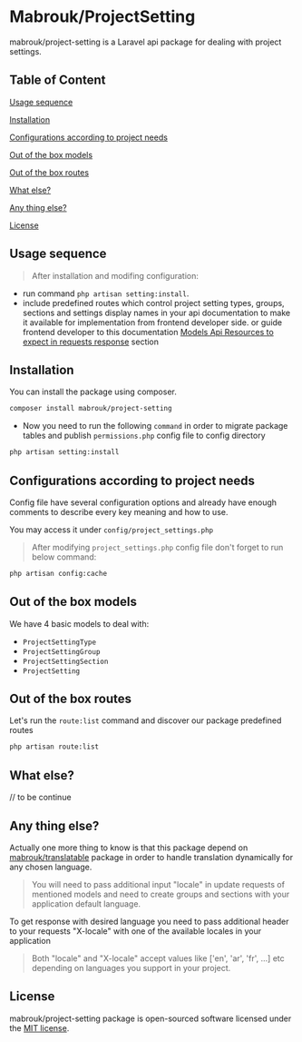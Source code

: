 # Mabrouk/ProjectSetting

mabrouk/project-setting is a Laravel api package for dealing with project settings.

## Table of Content
[Usage sequence](#usage-sequence)

[Installation](#Installation)

[Configurations according to project needs](#Configurations-according-to-project-needs)

[Out of the box models](#Out-of-the-box-models)

[Out of the box routes](#Out-of-the-box-routes)

[What else?](#What-else?)

<!-- [Models Api Resources to expect in requests response](#Models-Api-Resources-to-expect-in-requests-response) -->

[Any thing else?](#Any-thing-else?)

[License](#License)

## Usage sequence

> After installation and modifing configuration:

* run command ```php artisan setting:install```.
* include predefined routes which control project setting types, groups, sections and settings display names in your api documentation to make it available for implementation from frontend developer side. or guide frontend developer to this documentation [Models Api Resources to expect in requests response](#Models-Api-Resources-to-expect-in-requests-response) section

## Installation

You can install the package using composer.

```bash
composer install mabrouk/project-setting
```

* Now you need to run the following ```command``` in order to migrate package tables and publish ```permissions.php``` config file to config directory

```bash
php artisan setting:install
```

## Configurations according to project needs

Config file have several configuration options and already have enough comments to describe every key meaning and how to use.

You may access it under ```config/project_settings.php```

> After modifying ```project_settings.php``` config file don't forget to run below command:

```bash
php artisan config:cache
```

## Out of the box models

We have 4 basic models to deal with:

- ```ProjectSettingType```
- ```ProjectSettingGroup```
- ```ProjectSettingSection```
- ```ProjectSetting```

## Out of the box routes

Let's run the ```route:list``` command and discover our package predefined routes

```bash
php artisan route:list
```

## What else?

// to be continue

<!-- ## Models Api Resources to expect in requests response -->

<!-- - ProjectSettingGroupResource returned in all permission-groups requests except index
```php
<?php

namespace Mabrouk\ProjectSetting\Http\Resources;

use Illuminate\Http\Resources\Json\JsonResource;

class ProjectSettingGroupResource extends JsonResource
{
    /**
     * Transform the resource into an array.
     *
     * @param  \Illuminate\Http\Request  $request
     * @return array
     */
    public function toArray($request)
    {
        return [
            'id' => $this->id,
            'name' => $this->name,
            'permissions' => ProjectSettingResource::collection($this->permissions),
        ];
    }
}
```

- ProjectSettingGroupSimpleResource returned in permission-groups index request

```php
<?php

namespace Mabrouk\ProjectSetting\Http\Resources;

use Illuminate\Http\Resources\Json\JsonResource;

class ProjectSettingGroupSimpleResource extends JsonResource
{
    /**
     * Transform the resource into an array.
     *
     * @param  \Illuminate\Http\Request  $request
     * @return array
     */
    public function toArray($request)
    {
        return [
            'id' => $this->id,
            'name' => $this->name,
        ];
    }
}
```

- ProjectSettingResource

```php
<?php

namespace Mabrouk\ProjectSetting\Http\Resources;

use Illuminate\Http\Resources\Json\JsonResource;

class ProjectSettingResource extends JsonResource
{
    /**
     * Transform the resource into an array.
     *
     * @param  \Illuminate\Http\Request  $request
     * @return array
     */
    public function toArray($request)
    {
        return [
            'id' => $this->id,
            'name' => $this->display_name,
            'selected' => $this->isSelected,
            'group' => new ProjectSettingGroupSimpleResource($this->group),
            'sub_permissions' => SubProjectSettingResource::collection($this->subProjectSettings),
        ];
    }
}
```

- SubProjectSettingResource

```php
<?php

namespace Mabrouk\ProjectSetting\Http\Resources;

use Illuminate\Http\Resources\Json\JsonResource;

class SubProjectSettingResource extends JsonResource
{
    /**
     * Transform the resource into an array.
     *
     * @param  \Illuminate\Http\Request  $request
     * @return array
     */
    public function toArray($request)
    {
        return [
            'id' => $this->id,
            'name' => $this->display_name,
            'selected' => $this->isSelected,
        ];
    }
}
```

- RoleResource ==> Used in role crud except index

```php
<?php

namespace Mabrouk\ProjectSetting\Http\Resources;

use Mabrouk\ProjectSetting\Models\ProjectSettingGroup;
use Illuminate\Http\Resources\Json\JsonResource;

class RoleResource extends JsonResource
{
    /**
     * Transform the resource into an array.
     *
     * @param  \Illuminate\Http\Request  $request
     * @return array
     */
    public function toArray($request)
    {
        return [
            'id' => $this->id,
            'name' => $this->name,
            'permission_groups' => ProjectSettingGroupResource::collection(ProjectSettingGroup::all()),
        ];
    }
}
```

- RoleSimpleResource ==> used in roles index only

```php
<?php

namespace Mabrouk\ProjectSetting\Http\Resources;

use Illuminate\Http\Resources\Json\JsonResource;

class RoleSimpleResource extends JsonResource
{
    /**
     * Transform the resource into an array.
     *
     * @param  \Illuminate\Http\Request  $request
     * @return array
     */
    public function toArray($request)
    {
        return [
            'id' => $this->id,
            'name' => $this->name,
            'description' => $this->description,
        ];
    }
}
``` -->

## Any thing else?
Actually one more thing to know is that this package depend on [mabrouk/translatable](https://github.com/ah-mabrouk/Translatable) package in order to handle translation dynamically for any chosen language.

> You will need to pass additional input "locale" in update requests of mentioned models and need to create groups and sections with your application default language.

To get response with desired language you need to pass additional header to your requests "X-locale" with one of the available locales in your application

> Both "locale" and "X-locale" accept values like ['en', 'ar', 'fr', ...] etc depending on languages you support in your project.

## License

mabrouk/project-setting package is open-sourced software licensed under the [MIT license](https://opensource.org/licenses/MIT).
